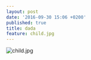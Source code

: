 ```yaml
---
layout: post
date: '2016-09-30 15:06 +0200'
published: true
title: dada
feature: child.jpg
---
```

![child.jpg]({{site.baseurl}}/assets/images/posts/child.jpg)


